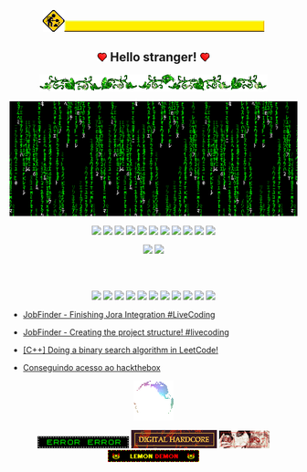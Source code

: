 <p align="center"><img src="/assets/constructor.gif" /><img src="/assets/underconstruction.gif" /></p>

<h2 align="center"><img src='/assets/tiny_heart.gif' /> Hello stranger! <img src='/assets/tiny_heart.gif' /></h2>

<p align="center"><img src="/assets/faedivider.gif" /></p>
<p align="center"><img src="/assets/matrixcode.gif" /></p>

<p align="center">
    <img src="https://img.shields.io/static/v1?label=%20&message=%20&color=007700&style=for-the-badge" />
    <img src="https://img.shields.io/static/v1?label=%20&message=%20&color=008800&style=for-the-badge" />
    <img src="https://img.shields.io/static/v1?label=%20&message=%20&color=009900&style=for-the-badge" />
    <img src="https://img.shields.io/static/v1?label=%20&message=%20&color=00aa00&style=for-the-badge" />
    <img src="https://img.shields.io/static/v1?label=%20&message=%20&color=00bb00&style=for-the-badge" />
    <a href="https://www.linkedin.com/in/rcovery/" target="_blank"><img src="https://img.shields.io/static/v1?label=%20&message=A%20little%20bit%20about%20myself&color=00cc00&style=for-the-badge"/></a>
    <img src="https://img.shields.io/static/v1?label=%20&message=%20&color=00bb00&style=for-the-badge" />
    <img src="https://img.shields.io/static/v1?label=%20&message=%20&color=00aa00&style=for-the-badge" />
    <img src="https://img.shields.io/static/v1?label=%20&message=%20&color=009900&style=for-the-badge" />
    <img src="https://img.shields.io/static/v1?label=%20&message=%20&color=008800&style=for-the-badge" />
    <img src="https://img.shields.io/static/v1?label=%20&message=%20&color=007700&style=for-the-badge" />
</p>

<p align="center">
    <img src="https://github-readme-stats.vercel.app/api?username=rcovery&hide_title=true&hide_border=true&show_icons=true&include_all_commits=true&count_private=true&line_height=21&text_color=000&icon_color=000&bg_color=0,61ed6f,d442ed&theme=graywhite" width="445" />
    <img src="https://github-readme-stats.vercel.app/api/top-langs/?username=rcovery&hide=html&layout=compact&hide_title=true&hide_border=true&langs_count=6&text_color=000&icon_color=fff&bg_color=0,d442ed,61ed6f&theme=graywhite" />
</p>

<br />
<br />

<p align="center">
    <img src="https://img.shields.io/static/v1?label=%20&message=%20&color=770077&style=for-the-badge" />
    <img src="https://img.shields.io/static/v1?label=%20&message=%20&color=880088&style=for-the-badge" />
    <img src="https://img.shields.io/static/v1?label=%20&message=%20&color=990099&style=for-the-badge" />
    <img src="https://img.shields.io/static/v1?label=%20&message=%20&color=aa00aa&style=for-the-badge" />
    <img src="https://img.shields.io/static/v1?label=%20&message=%20&color=bb00bb&style=for-the-badge" />
    <a href="https://www.youtube.com/@rcovery" target="_blank"><img src="https://img.shields.io/static/v1?label=%20&message=Check%20out%20my%20latest%20videos!&color=cc00cc&style=for-the-badge"/></a>
    <img src="https://img.shields.io/static/v1?label=%20&message=%20&color=bb00bb&style=for-the-badge" />
    <img src="https://img.shields.io/static/v1?label=%20&message=%20&color=aa00aa&style=for-the-badge" />
    <img src="https://img.shields.io/static/v1?label=%20&message=%20&color=990099&style=for-the-badge" />
    <img src="https://img.shields.io/static/v1?label=%20&message=%20&color=880088&style=for-the-badge" />
    <img src="https://img.shields.io/static/v1?label=%20&message=%20&color=770077&style=for-the-badge" />
</p>

<!-- YOUTUBE:START -->

- [JobFinder - Finishing Jora Integration #LiveCoding](https://www.youtube.com/watch?v=6u86J3-AAhY)

- [JobFinder - Creating the project structure! #livecoding](https://www.youtube.com/watch?v=Eo_32t8ORBg)

- [[C++] Doing a binary search algorithm in LeetCode!](https://www.youtube.com/watch?v=BimGRxT6U_4)

- [Conseguindo acesso ao hackthebox](https://www.youtube.com/watch?v=MCqIKDEmogM)

<!-- YOUTUBE:END -->

<p align="center"><a href="https://linktr.ee/rcovery" target="_blank"><img title="Checkout my linktree!" src="/assets/earth.gif" /></a></p>

<p align="center">
    <img src="/assets/badges/error.gif" />
    <img src="/assets/badges/digitalhardcore.gif" />
    <img src="/assets/badges/biologicalslicer.gif" />
    <img src="/assets/badges/lemondemon.gif" />
</p>
